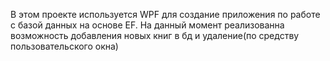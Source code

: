 В этом проекте используется WPF для создание приложения по работе с базой данных на основе EF.
На данный момент реализованна возможность добавления новых книг в бд и удаление(по средству пользовательского окна)
